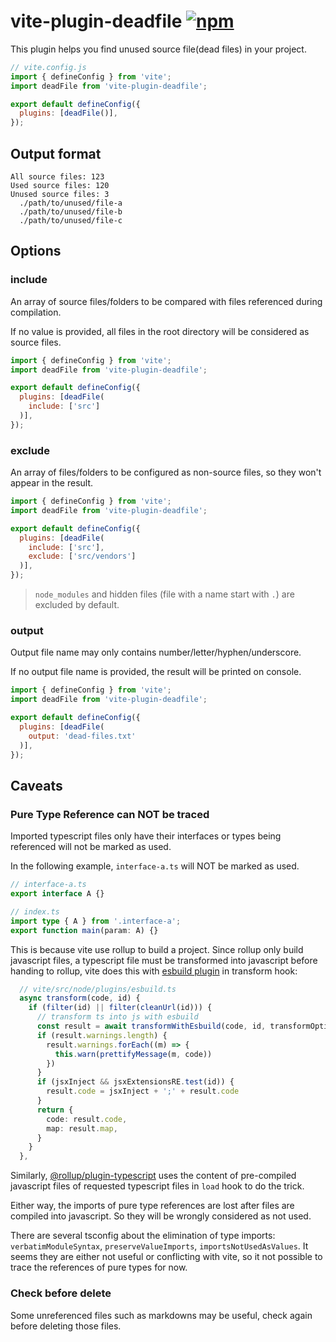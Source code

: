 # vite-plugin-deadfile [![npm](https://img.shields.io/npm/v/vite-plugin-deadfile.svg)](https://npmjs.com/package/vite-plugin-deadfile)

This plugin helps you find unused source file(dead files) in your project.

```js
// vite.config.js
import { defineConfig } from 'vite';
import deadFile from 'vite-plugin-deadfile';

export default defineConfig({
  plugins: [deadFile()],
});
```

## Output format

```text
All source files: 123
Used source files: 120
Unused source files: 3
  ./path/to/unused/file-a
  ./path/to/unused/file-b
  ./path/to/unused/file-c
```

## Options

### include

An array of source files/folders to be compared with files referenced during compilation.

If no value is provided, all files in the root directory will be considered as source files.
```js
import { defineConfig } from 'vite';
import deadFile from 'vite-plugin-deadfile';

export default defineConfig({
  plugins: [deadFile(
    include: ['src']
  )],
});
```

### exclude

An array of files/folders to be configured as non-source files, so they won't appear in the result.

```js
import { defineConfig } from 'vite';
import deadFile from 'vite-plugin-deadfile';

export default defineConfig({
  plugins: [deadFile(
    include: ['src'],
    exclude: ['src/vendors']
  )],
});
```

> `node_modules` and hidden files (file with a name start with `.`) are excluded by default.

### output

Output file name may only contains number/letter/hyphen/underscore.

If no output file name is provided, the result will be printed on console.

```js
import { defineConfig } from 'vite';
import deadFile from 'vite-plugin-deadfile';

export default defineConfig({
  plugins: [deadFile(
    output: 'dead-files.txt'
  )],
});
```

## Caveats

### Pure Type Reference can NOT be traced
Imported typescript files only have their interfaces or types being referenced will not be marked as used.

In the following example, `interface-a.ts` will NOT be marked as used.

```typescript
// interface-a.ts
export interface A {}

// index.ts
import type { A } from '.interface-a';
export function main(param: A) {}
```
This is because vite use rollup to build a project. Since rollup only build javascript files, a typescript file must be transformed into javascript before handing to rollup, vite does this with [esbuild plugin](https://github.com/vitejs/vite/blob/main/packages/vite/src/node/plugins/esbuild.ts) in transform hook:

```typescript
  // vite/src/node/plugins/esbuild.ts
  async transform(code, id) {
    if (filter(id) || filter(cleanUrl(id))) {
      // transform ts into js with esbuild
      const result = await transformWithEsbuild(code, id, transformOptions)
      if (result.warnings.length) {
        result.warnings.forEach((m) => {
          this.warn(prettifyMessage(m, code))
        })
      }
      if (jsxInject && jsxExtensionsRE.test(id)) {
        result.code = jsxInject + ';' + result.code
      }
      return {
        code: result.code,
        map: result.map,
      }
    }
  },
```

Similarly, [@rollup/plugin-typescript](https://github.com/rollup/plugins/blob/master/packages/typescript/src/index.ts#L161) uses the content of pre-compiled javascript files of requested typescript files in `load` hook to do the trick.

Either way, the imports of pure type references are lost after files are compiled into javascript. So they will be wrongly considered as not used.

There are several tsconfig about the elimination of type imports: `verbatimModuleSyntax`, `preserveValueImports`, `importsNotUsedAsValues`. It seems they are either not useful or conflicting with vite, so it not possible to trace the references of pure types for now.

### Check before delete
Some unreferenced files such as markdowns may be useful, check again before deleting those files.